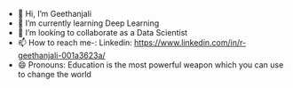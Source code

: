 - 👋 Hi, I’m Geethanjali 
- 🌱 I’m currently learning Deep Learning
- 💞️ I’m looking to collaborate as a Data Scientist
- 📫 How to reach me-: Linkedin: https://www.linkedin.com/in/r-geethanjali-001a3623a/
- 😄 Pronouns: Education is the most powerful weapon which you can use to change the world
  

<!---
RGeethanjali-43/RGeethanjali-43 is a ✨ special ✨ repository because its `README.md` (this file) appears on your GitHub profile.
You can click the Preview link to take a look at your changes.
--->
